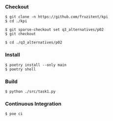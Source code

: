 ### Checkout
```shell
$ git clone -n https://github.com/fruzitent/kpi
$ cd ./kpi

$ git sparse-checkout set q3_alternatives/p02
$ git checkout

$ cd ./q3_alternatives/p02
```

### Install
```shell
$ poetry install --only main
$ poetry shell
```

### Build
```shell
$ python ./src/task1.py
```

### Continuous Integration
```shell
$ poe ci
```
